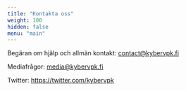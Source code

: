 ```yaml
---
title: "Kontakta oss"
weight: 100
hidden: false
menu: "main"
---
```

Begäran om hjälp och allmän kontakt: contact@kybervpk.fi

Mediafrågor: media@kybervpk.fi

Twitter: https://twitter.com/kybervpk
